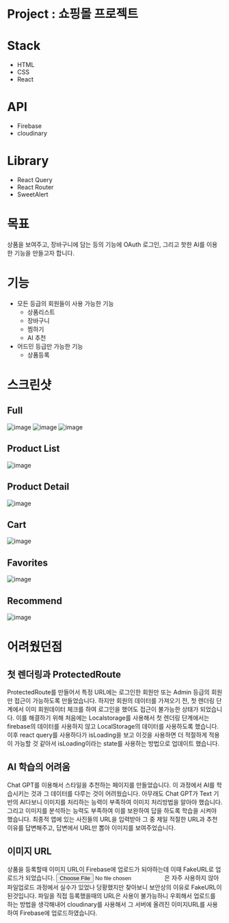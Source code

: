 # Project : 쇼핑몰 프로젝트
# Stack
- HTML
- CSS
- React

# API
- Firebase
- cloudinary

# Library
- React Query
- React Router 
- SweetAlert

# 목표
상품을 보여주고, 장바구니에 담는 등의 기능에 OAuth 로그인, 그리고 핫한 AI를 이용한 기능을 만들고자 합니다.

# 기능
- 모든 등급의 회원들이 사용 가능한 기능
  - 상품리스트
  - 장바구니
  - 찜하기
  - AI 추천
- 어드민 등급만 가능한 기능
  - 상품등록

# 스크린샷
## Full
![image](https://user-images.githubusercontent.com/70611956/233819409-fbe01be2-0d76-4bd4-8b95-8b8b69e134a7.png)
![image](https://user-images.githubusercontent.com/70611956/233821144-c00d9cc6-a48c-43c1-a62b-65c2186d2923.png)
![image](https://user-images.githubusercontent.com/70611956/233821151-59357d55-e007-4770-a616-87beca7f6981.png)


## Product List
![image](https://user-images.githubusercontent.com/70611956/233871224-975dd1c3-2c10-404a-bfe9-d8c0f31edc65.png)

## Product Detail
![image](https://user-images.githubusercontent.com/70611956/233871239-11e8af8a-2ca8-4af1-8953-3b89e9fc8c60.png)

## Cart
![image](https://github.com/Sunflo-H/shop/assets/70611956/771af165-0d32-448e-aaaf-3d3f53bb24cd)

## Favorites
![image](https://user-images.githubusercontent.com/70611956/233871270-13b477fa-8935-424f-81ab-7160ac673a46.png)

## Recommend
![image](https://user-images.githubusercontent.com/70611956/233871308-33a72f88-d5fd-4fff-a688-b55fd95b0e5b.png)


# 어려웠던점
## 첫 렌더링과 ProtectedRoute
ProtectedRoute를 만들어서 특정 URL에는 로그인한 회원만 또는 Admin 등급의 회원만 접근이 가능하도록 만들었습니다. 하지만 회원의 데이터를 가져오기 전, 첫 렌더링 단계에서 이미 회원데이터 체크를 하여 로그인을 했어도 접근이 불가능한 상태가 되었습니다. 이를 해결하기 위해 처음에는 Localstorage를 사용해서 첫 렌더링 단계에서는 firebase의 데이터를 사용하지 않고 LocalStorage의 데이터를 사용하도록 했습니다.
이후 react query를 사용하다가 isLoading을 보고 이것을 사용하면 더 적절하게 적용이 가능할 것 같아서 isLoading이라는 state를 사용하는 방법으로 업데이트 했습니다.

## AI 학습의 어려움
Chat GPT를 이용해서 스타일을 추천하는 페이지를 만들었습니다. 이 과정에서 AI를 학습시키는 것과 그 데이터를 다루는 것이 어려웠습니다. 아무래도 Chat GPT가 Text 기반의 AI다보니 이미지를 처리하는 능력이 부족하여 이미지 처리방법을 알아야 했습니다. 그리고 이미지를 분석하는 능력도 부족하여 이를 보완하여 답을 하도록 학습을 시켜야 했습니다. 최종적 앱에 있는 사진들의 URL을 입력받아 그 중 제일 적절한 URL과 추천 이유를 답변해주고, 답변에서 URL만 뽑아 이미지를 보여주었습니다.

## 이미지 URL
상품을 등록할때 이미지 URL이 Firebase에 업로드가 되야하는데 이때 FakeURL로 업로드가 되었습니다. <input type="file">은 자주 사용하지 않아 파일업로드 과정에서 실수가 있었나 당황했지만 찾아보니 보안상의 이유로 FakeURL이 된것입니다. 파일을 직접 등록했을때의 URL은 사용이 불가능하니 우회해서 업로드를 하는 방법을 생각해내어 cloudinary를 사용해서 그 서버에 올려진 이미지URL를 사용하여 Firebase에 업로드하였습니다.

